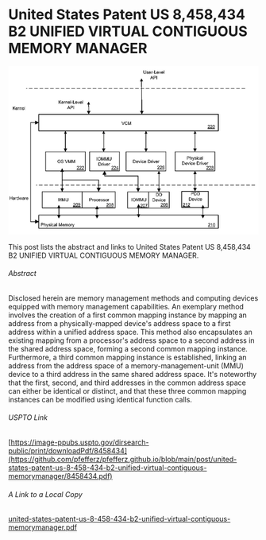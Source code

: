 # United States Patent US 8,458,434 B2 UNIFIED VIRTUAL CONTIGUOUS MEMORY MANAGER

![unified_virtual_contiguous_memory_manager](unified_virtual_contiguous_memory_manager.png)

This post lists the abstract and links to United States Patent US 8,458,434 B2 UNIFIED VIRTUAL CONTIGUOUS MEMORY MANAGER.

###### Abstract

Disclosed herein are memory management methods and computing devices equipped with memory management capabilities. An exemplary method involves the creation of a first common mapping instance by mapping an address from a physically-mapped device's address space to a first address within a unified address space. This method also encapsulates an existing mapping from a processor's address space to a second address in the shared address space, forming a second common mapping instance. Furthermore, a third common mapping instance is established, linking an address from the address space of a memory-management-unit (MMU) device to a third address in the same shared address space. It's noteworthy that the first, second, and third addresses in the common address space can either be identical or distinct, and that these three common mapping instances can be modified using identical function calls.

###### USPTO Link

[https://image-ppubs.uspto.gov/dirsearch-public/print/downloadPdf/8458434](https://github.com/pfefferz/pfefferz.github.io/blob/main/post/united-states-patent-us-8-458-434-b2-unified-virtual-contiguous-memorymanager/8458434.pdf)

###### A Link to a Local Copy

 [united-states-patent-us-8-458-434-b2-unified-virtual-contiguous-memorymanager.pdf](united-states-patent-us-8-458-434-b2-unified-virtual-contiguous-memorymanager.pdf) 

